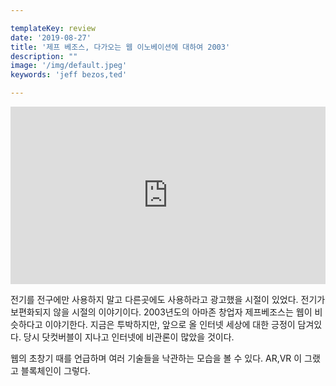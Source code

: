 ```yaml
---

templateKey: review
date: '2019-08-27'
title: '제프 베조스, 다가오는 웹 이노베이션에 대하여 2003'
description: ""
image: '/img/default.jpeg'
keywords: 'jeff bezos,ted'

---
```


<div style="max-width:854px"><div style="position:relative;height:0;padding-bottom:56.25%"><iframe src="https://embed.ted.com/talks/lang/ko/jeff_bezos_on_the_next_web_innovation" width="854" height="480" style="position:absolute;left:0;top:0;width:100%;height:100%" frameborder="0" scrolling="no" allowfullscreen></iframe></div></div>

전기를 전구에만 사용하지 말고 다른곳에도 사용하라고 광고했을 시절이 있었다. 전기가 보편화되지 않을 시절의 이야기이다. 2003년도의 아마존 창업자 제프베조스는 웹이 비슷하다고 이야기한다. 지금은 투박하지만, 앞으로 올 인터넷 세상에 대한 긍정이 담겨있다. 당시 닷컷버블이 지나고 인터넷에 비관론이 많았을 것이다.

웹의 초창기 때를 언급하며 여러 기술들을 낙관하는 모습을 볼 수 있다. AR,VR 이 그랬고 블록체인이 그렇다.